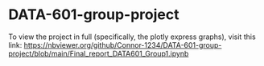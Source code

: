 # DATA-601-group-project

To view the project in full (specifically, the plotly express graphs), visit this link: https://nbviewer.org/github/Connor-1234/DATA-601-group-project/blob/main/Final_report_DATA601_Group1.ipynb
